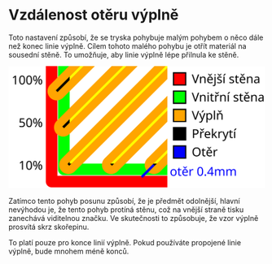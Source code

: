 Vzdálenost otěru výplně
====
Toto nastavení způsobí, že se tryska pohybuje malým pohybem o něco dále než konec linie výplně. Cílem tohoto malého pohybu je otřít materiál na sousední stěně. To umožňuje, aby linie výplně lépe přilnula ke stěně.

![Vizualizace překrytí linie výplně a vzdálenosti otěru](../images/infill_overlap_cs.svg)

Zatímco tento pohyb posunu způsobí, že je předmět odolnější, hlavní nevýhodou je, že tento pohyb protíná stěnu, což na vnější straně tisku zanechává viditelnou značku. Ve skutečnosti to způsobuje, že vzor výplně prosvítá skrz skořepinu.

To platí pouze pro konce linií výplně. Pokud používáte propojené linie výplně, bude mnohem méně konců.
